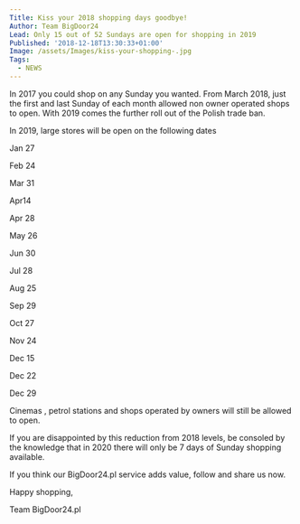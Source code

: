 ```yaml
---
Title: Kiss your 2018 shopping days goodbye!
Author: Team BigDoor24
Lead: Only 15 out of 52 Sundays are open for shopping in 2019
Published: '2018-12-18T13:30:33+01:00'
Image: /assets/Images/kiss-your-shopping-.jpg
Tags:
  - NEWS
---
```

In 2017 you could shop on any Sunday you wanted. From March 2018, just the first and last Sunday of each month allowed non owner operated shops to open. With 2019 comes the further roll out of the Polish trade ban.

In 2019, large stores will be open on the following dates

Jan 27

Feb 24

Mar 31

Apr14

Apr 28

May 26

Jun 30

Jul 28

Aug 25

Sep 29

Oct 27

Nov 24

Dec 15

Dec 22

Dec 29

Cinemas , petrol stations and shops operated by owners will still be allowed to open.

If you are disappointed by this reduction from 2018 levels, be consoled by the knowledge that in 2020 there will only be 7 days of Sunday shopping available.

If you think our BigDoor24.pl service adds value, follow and share us now.

<div class="sharethis-inline-share-buttons"></div>

Happy shopping,

Team BigDoor24.pl
